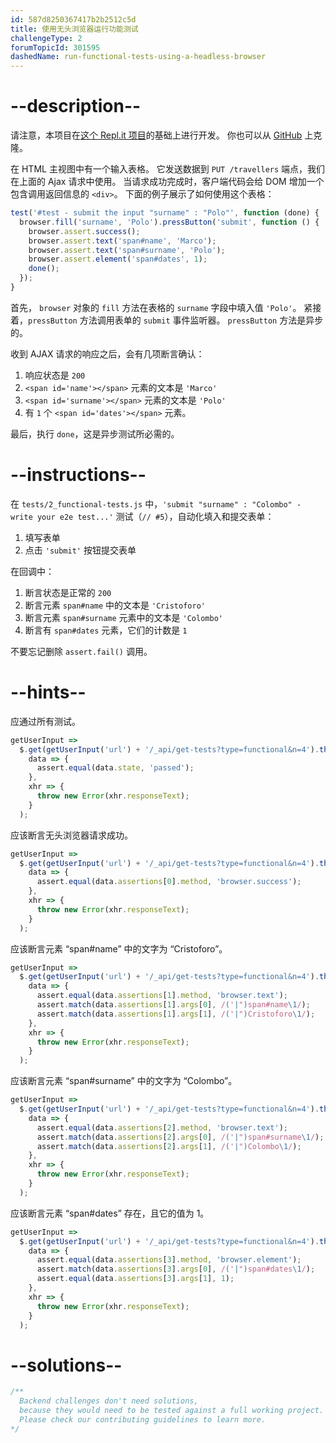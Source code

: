 ```yaml
---
id: 587d8250367417b2b2512c5d
title: 使用无头浏览器运行功能测试
challengeType: 2
forumTopicId: 301595
dashedName: run-functional-tests-using-a-headless-browser
---
```


# --description--

请注意，本项目在[这个 Repl.it 项目](https://repl.it/github/freeCodeCamp/boilerplate-mochachai)的基础上进行开发。 你也可以从 [GitHub](https://repl.it/github/freeCodeCamp/boilerplate-mochachai) 上克隆。

在 HTML 主视图中有一个输入表格。 它发送数据到 `PUT /travellers` 端点，我们在上面的 Ajax 请求中使用。 当请求成功完成时，客户端代码会给 DOM 增加一个包含调用返回信息的 `<div>`。 下面的例子展示了如何使用这个表格：

```js
test('#test - submit the input "surname" : "Polo"', function (done) {
  browser.fill('surname', 'Polo').pressButton('submit', function () {
    browser.assert.success();
    browser.assert.text('span#name', 'Marco');
    browser.assert.text('span#surname', 'Polo');
    browser.assert.element('span#dates', 1);
    done();
  });
}
```

首先， `browser` 对象的 `fill` 方法在表格的 `surname` 字段中填入值 `'Polo'`。 紧接着，`pressButton` 方法调用表单的 `submit` 事件监听器。 `pressButton` 方法是异步的。

收到 AJAX 请求的响应之后，会有几项断言确认：

1.  响应状态是 `200`
2.  `<span id='name'></span>` 元素的文本是 `'Marco'`
3.  `<span id='surname'></span>` 元素的文本是 `'Polo'`
4.  有 `1` 个 `<span id='dates'></span>` 元素。

最后，执行 `done`，这是异步测试所必需的。

# --instructions--

在 `tests/2_functional-tests.js` 中，`'submit "surname" : "Colombo" - write your e2e test...'` 测试（`// #5`），自动化填入和提交表单：

1.  填写表单
2.  点击 `'submit'` 按钮提交表单

在回调中：

1.  断言状态是正常的 `200`
2.  断言元素 `span#name` 中的文本是 `'Cristoforo'`
3.  断言元素 `span#surname` 元素中的文本是 `'Colombo'`
4.  断言有 `span#dates` 元素，它们的计数是 `1`

不要忘记删除 `assert.fail()` 调用。

# --hints--

应通过所有测试。

```js
getUserInput =>
  $.get(getUserInput('url') + '/_api/get-tests?type=functional&n=4').then(
    data => {
      assert.equal(data.state, 'passed');
    },
    xhr => {
      throw new Error(xhr.responseText);
    }
  );
```

应该断言无头浏览器请求成功。

```js
getUserInput =>
  $.get(getUserInput('url') + '/_api/get-tests?type=functional&n=4').then(
    data => {
      assert.equal(data.assertions[0].method, 'browser.success');
    },
    xhr => {
      throw new Error(xhr.responseText);
    }
  );
```

应该断言元素 “span#name” 中的文字为 “Cristoforo”。

```js
getUserInput =>
  $.get(getUserInput('url') + '/_api/get-tests?type=functional&n=4').then(
    data => {
      assert.equal(data.assertions[1].method, 'browser.text');
      assert.match(data.assertions[1].args[0], /('|")span#name\1/);
      assert.match(data.assertions[1].args[1], /('|")Cristoforo\1/);
    },
    xhr => {
      throw new Error(xhr.responseText);
    }
  );
```

应该断言元素 “span#surname” 中的文字为 “Colombo”。

```js
getUserInput =>
  $.get(getUserInput('url') + '/_api/get-tests?type=functional&n=4').then(
    data => {
      assert.equal(data.assertions[2].method, 'browser.text');
      assert.match(data.assertions[2].args[0], /('|")span#surname\1/);
      assert.match(data.assertions[2].args[1], /('|")Colombo\1/);
    },
    xhr => {
      throw new Error(xhr.responseText);
    }
  );
```

应该断言元素 “span#dates” 存在，且它的值为 1。

```js
getUserInput =>
  $.get(getUserInput('url') + '/_api/get-tests?type=functional&n=4').then(
    data => {
      assert.equal(data.assertions[3].method, 'browser.element');
      assert.match(data.assertions[3].args[0], /('|")span#dates\1/);
      assert.equal(data.assertions[3].args[1], 1);
    },
    xhr => {
      throw new Error(xhr.responseText);
    }
  );
```

# --solutions--

```js
/**
  Backend challenges don't need solutions, 
  because they would need to be tested against a full working project. 
  Please check our contributing guidelines to learn more.
*/
```
